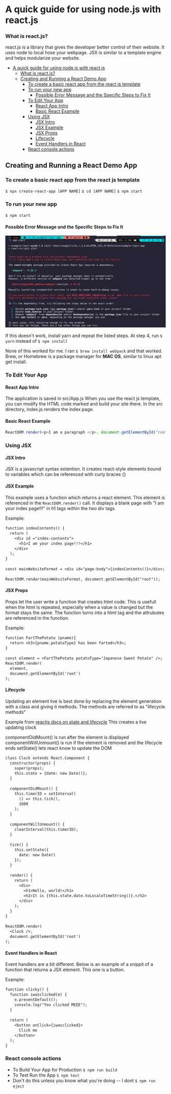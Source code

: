 # A quick guide for using node.js with react.js

### What is react.js?

react.js is a library that gives the developer better control of their website. It uses node to local hose your webpage. JSX is similar to a template engine and helps modularize your website.

- [A quick guide for using node.js with react.js](#a-quick-guide-for-using-nodejs-with-reactjs)
    - [What is react.js?](#what-is-reactjs)
  - [Creating and Running a React Demo App](#creating-and-running-a-react-demo-app)
    - [To create a basic react app from the react js template](#to-create-a-basic-react-app-from-the-react-js-template)
    - [To run your new app](#to-run-your-new-app)
      - [Possible Error Message and the Specific Steps to Fix It](#possible-error-message-and-the-specific-steps-to-fix-it)
    - [To Edit Your App](#to-edit-your-app)
      - [React App Intro](#react-app-intro)
      - [Basic React Example](#basic-react-example)
    - [Using JSX](#using-jsx)
      - [JSX Intro](#jsx-intro)
      - [JSX Example](#jsx-example)
      - [JSX Props](#jsx-props)
      - [Lifecycle](#lifecycle)
      - [Event Handlers in React](#event-handlers-in-react)
    - [React console actions](#react-console-actions)

## Creating and Running a React Demo App

### To create a basic react app from the react js template

`$ npx create-react-app [APP NAME]`
`$ cd [APP NAME]`
`$ npm start`

### To run your new app

`$ npm start`

#### Possible Error Message and the Specific Steps to Fix It

![npm start Error1](errors-you-may-encounter-and-whatnot/npx-start-error1.png "npm start error1")

If this doesn't work, install yarn and repeat the listed steps. At step 4, run `$ yarn` instead of `$ npm install`

None of this worked for me. I ran `$ brew install webpack` and that worked. Brew, or Homebrew is a package manager for **MAC OS**, similar to linux apt get install.

### To Edit Your App

#### React App Intro

The application is saved in src/App.js
When you use the react js template, you can modify the HTML code marked and build your site there.
In the src directory, index.js renders the index page.

#### Basic React Example

```js
ReactDOM.render(<p>I am a paragraph </p>, document.getElementById("root"));
```

### Using JSX

#### JSX Intro

JSX is a javascript syntax extention. It creates react-style elements bound to variables which can be referenced with curly braces {}

#### JSX Example

This example uses a function which returns a react element. This element is referenced in the `ReactDOM.render()` call.
It displays a blank page with "I am your index page!!!" in h1 tags within the two div tags.

Example:

```JSX
function indexContents() {
  return (
    <div id ="index-contents">
      <h1>I am your index page!!!</h1>
    </div>
  );
}

const mainWebsiteFormat = <div id="page-body">{indexContents()}</div>;

ReactDOM.render(mainWebsiteFormat, document.getElementById("root"));
```

#### JSX Props

Props let the user write a function that creates html code. This is usefull when the html is repeated, especially when a value is changed but the format stays the same. The function turns into a html tag and the attrubutes are referenced in the function.

Example:

```JSX
function FartThePotato (pname){
  return <h3>{pname.potatoType} has been farted</h3>;
}

const element = <FartThePotato potatoType="Japanese Sweet Potato" />;
ReactDOM.render(
  element,
  document.getElementById('root')
);
```

#### Lifecycle

Updating an element live is best done by replacing the element generation with a class and giving it methods. The methods are referred to as "lifecycle methods"

Example from [reactjs docs on state and lifecycle](https://reactjs.org/docs/state-and-lifecycle.html)
This creates a live updating clock

componentDidMount() is run after the element is displayed
componentWillUnmount() is run if the element is removed and the lifecycle ends
setState() lets react know to update the DOM

```JSX
class Clock extends React.Component {
  constructor(props) {
    super(props);
    this.state = {date: new Date()};
  }

  componentDidMount() {
    this.timerID = setInterval(
      () => this.tick(),
      1000
    );
  }

  componentWillUnmount() {
    clearInterval(this.timerID);
  }

  tick() {
    this.setState({
      date: new Date()
    });
  }

  render() {
    return (
      <div>
        <h1>Hello, world!</h1>
        <h2>It is {this.state.date.toLocaleTimeString()}.</h2>
      </div>
    );
  }
}

ReactDOM.render(
  <Clock />,
  document.getElementById('root')
);
```

#### Event Handlers in React

Event handlers are a bit different. Below is an example of a snippit of a function that returns a JSX element. This one is a button.

Example:

```JSX
function clicky() {
  function iwasclicked(e) {
    e.preventDefault();
    console.log("You clicked MEEE");
  }

  return (
    <button onClick={iwasclicked}>
      Click me
    </button>
  );
}
```

### React console actions

-   To Build Your App for Production `$ npm run build`
-   To Test Run the App `$ npm test`
-   Don't do this unless you know what you're doing -- I dont `$ npm run eject`
